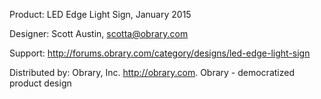 Product: LED Edge Light Sign, January 2015

Designer: Scott Austin, scotta@obrary.com

Support:  http://forums.obrary.com/category/designs/led-edge-light-sign

Distributed by:  Obrary, Inc.  http://obrary.com.  Obrary - democratized product design

